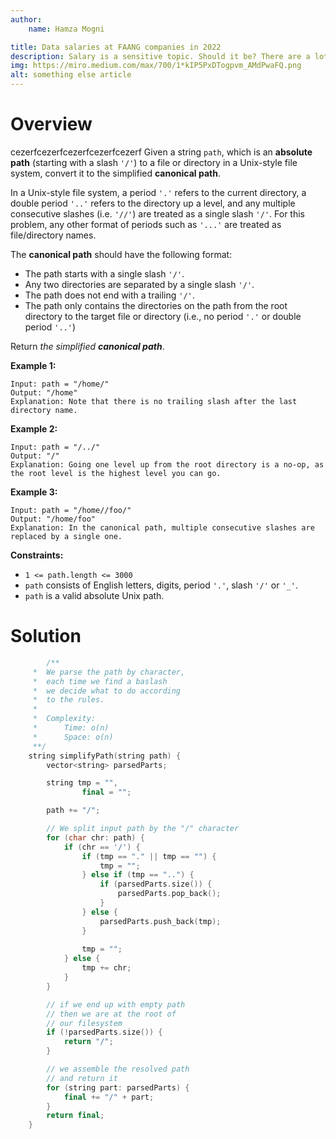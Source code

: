 ```yaml
---
author:
    name: Hamza Mogni

title: Data salaries at FAANG companies in 2022
description: Salary is a sensitive topic. Should it be? There are a lot of good reasons why salaries should be transparent and fair.
img: https://miro.medium.com/max/700/1*kIP5PxDTogpvm_AMdPwaFQ.png
alt: something else article
---
```


# Overview
cezerfcezerfcezerfcezerfcezerf
Given a string `path`, which is an **absolute path** (starting with a slash `'/'`) to a file or directory in a Unix-style file system, convert it to the simplified **canonical path**.

In a Unix-style file system, a period `'.'` refers to the current directory, a double period `'..'` refers to the directory up a level, and any multiple consecutive slashes (i.e. `'//'`) are treated as a single slash `'/'`. For this problem, any other format of periods such as `'...'` are treated as file/directory names.

The **canonical path** should have the following format:

- The path starts with a single slash `'/'`.
- Any two directories are separated by a single slash `'/'`.
- The path does not end with a trailing `'/'`.
- The path only contains the directories on the path from the root directory to the target file or directory (i.e., no period `'.'` or double period `'..'`)

Return *the simplified **canonical path***.

**Example 1:**

```
Input: path = "/home/"
Output: "/home"
Explanation: Note that there is no trailing slash after the last directory name.

```

**Example 2:**

```
Input: path = "/../"
Output: "/"
Explanation: Going one level up from the root directory is a no-op, as the root level is the highest level you can go.

```

**Example 3:**

```
Input: path = "/home//foo/"
Output: "/home/foo"
Explanation: In the canonical path, multiple consecutive slashes are replaced by a single one.

```

**Constraints:**

- `1 <= path.length <= 3000`
- `path` consists of English letters, digits, period `'.'`, slash `'/'` or `'_'`.
- `path` is a valid absolute Unix path.

# Solution

```cpp
		/**
     *  We parse the path by character, 
     *  each time we find a baslash
     *  we decide what to do according
     *  to the rules.
     * 
     *  Complexity:
     *      Time: o(n)
     *      Space: o(n)
     **/
    string simplifyPath(string path) {
        vector<string> parsedParts;

        string tmp = "",
                final = "";

        path += "/";

        // We split input path by the "/" character
        for (char chr: path) {
            if (chr == '/') {
                if (tmp == "." || tmp == "") {
                    tmp = "";
                } else if (tmp == "..") {
                    if (parsedParts.size()) {
                        parsedParts.pop_back();
                    }
                } else {
                    parsedParts.push_back(tmp);
                }
                
                tmp = "";
            } else {
                tmp += chr;
            }
        }

        // if we end up with empty path
        // then we are at the root of
        // our filesystem
        if (!parsedParts.size()) {
            return "/";
        }

        // we assemble the resolved path
        // and return it
        for (string part: parsedParts) {
            final += "/" + part;
        }
        return final;
    }
```
